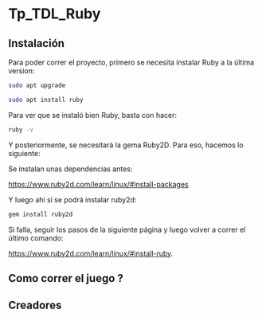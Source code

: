 # Tp_TDL_Ruby

## Instalación 

Para poder correr el proyecto, primero se necesita instalar Ruby a la última version:

```bash
sudo apt upgrade
```

```bash
sudo apt install ruby
```

Para ver que se instaló bien Ruby, basta con hacer:

```bash
ruby -v
```

Y posteriormente, se necesitará la gema Ruby2D. Para eso, hacemos lo siguiente:

Se instalan unas dependencias antes:

https://www.ruby2d.com/learn/linux/#install-packages

Y luego ahi sí se podrá instalar ruby2d:

```bash 
gem install ruby2d
```

Si falla, seguir los pasos de la siguiente página y luego volver a correr el último comando:

https://www.ruby2d.com/learn/linux/#install-ruby.

## Como correr el juego ?

## Creadores
